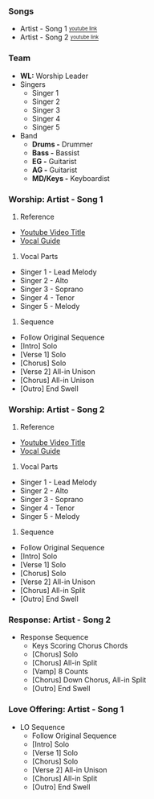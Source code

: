 ### Songs

* Artist - Song 1 [<sup><sub>youtube link</sub></sup>](https://www.youtube.com/watch?v=W-KGYUStvOM)
* Artist - Song 2 [<sup><sub>youtube link</sub></sup>](https://www.youtube.com/watch?v=W-KGYUStvOM)

### Team

* **WL:** Worship Leader
* Singers
  * Singer 1
  * Singer 2
  * Singer 3
  * Singer 4
  * Singer 5
* Band
  * **Drums -** Drummer
  * **Bass -** Bassist
  * **EG -** Guitarist
  * **AG -** Guitarist
  * **MD/Keys -** Keyboardist





### Worship: Artist - Song 1
1. Reference
  * [Youtube Video Title](https://www.youtube.com/watch?v=W-KGYUStvOM)
  * [Vocal Guide](https://www.youtube.com/watch?v=W-KGYUStvOM)
1. Vocal Parts
  * Singer 1 - Lead Melody
  * Singer 2 - Alto
  * Singer 3 - Soprano
  * Singer 4 - Tenor
  * Singer 5 - Melody
1. Sequence
  * Follow Original Sequence
  * [Intro] Solo
  * [Verse 1] Solo
  * [Chorus] Solo
  * [Verse 2] All-in Unison
  * [Chorus] All-in Unison
  * [Outro] End Swell

### Worship: Artist - Song 2
1. Reference
  * [Youtube Video Title](https://www.youtube.com/watch?v=W-KGYUStvOM)
  * [Vocal Guide](https://www.youtube.com/watch?v=W-KGYUStvOM)
1. Vocal Parts
  * Singer 1 - Lead Melody
  * Singer 2 - Alto
  * Singer 3 - Soprano
  * Singer 4 - Tenor
  * Singer 5 - Melody
1. Sequence
  * Follow Original Sequence
  * [Intro] Solo
  * [Verse 1] Solo
  * [Chorus] Solo
  * [Verse 2] All-in Unison
  * [Chorus] All-in Split
  * [Outro] End Swell

### Response: Artist - Song 2
* Response Sequence
  * Keys Scoring Chorus Chords
  * [Chorus] Solo
  * [Chorus] All-in Split
  * [Vamp] 8 Counts
  * [Chorus] Down Chorus, All-in Split
  * [Outro] End Swell

### Love Offering: Artist - Song 1
* LO Sequence
  * Follow Original Sequence
  * [Intro] Solo
  * [Verse 1] Solo
  * [Chorus] Solo
  * [Verse 2] All-in Unison
  * [Chorus] All-in Split
  * [Outro] End Swell



